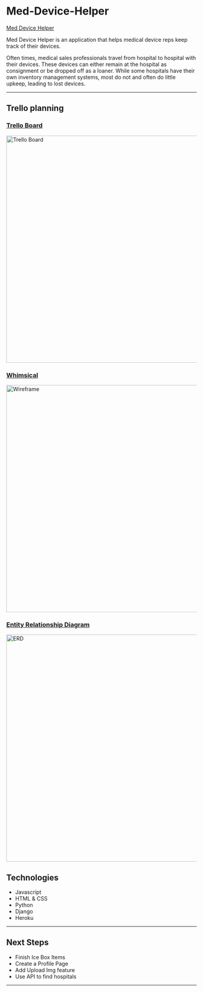 # Med-Device-Helper

[Med Device Helper](https://med-device-helper.herokuapp.com/)

Med Device Helper is an application that helps medical device reps keep track of their devices. 

Often times, medical sales professionals travel from hospital to hospital with their devices. These devices can either remain at the hospital as consignment or be dropped off as a loaner. While some hospitals have their own inventory management systems, most do not and often do little upkeep, leading to lost devices. 

---

## Trello planning
### [Trello Board](https://trello.com/b/XrTtp67z/med-device-helper)

<img width="600" alt="Trello Board" src="https://i.imgur.com/J4PLnWQ.png">

### [Whimsical](https://whimsical.com/med-device-helper-wireframe-NXxYb1j7hzy3vyBCrKkgVQ)

<img width="600" alt="Wireframe" src="https://i.imgur.com/sfz4QxO.png">

### [Entity Relationship Diagram](https://whimsical.com/erd-med-device-helper-REk977u8U2nv9Vab5Vjopb)
<img width="600" alt="ERD" src="https://i.imgur.com/KPHutFG.png">

## Technologies

 - Javascript
 - HTML & CSS
 - Python
 - Django
 - Heroku

---
## Next Steps

- Finish Ice Box Items
- Create a Profile Page
- Add Upload Img feature
- Use API to find hospitals

---